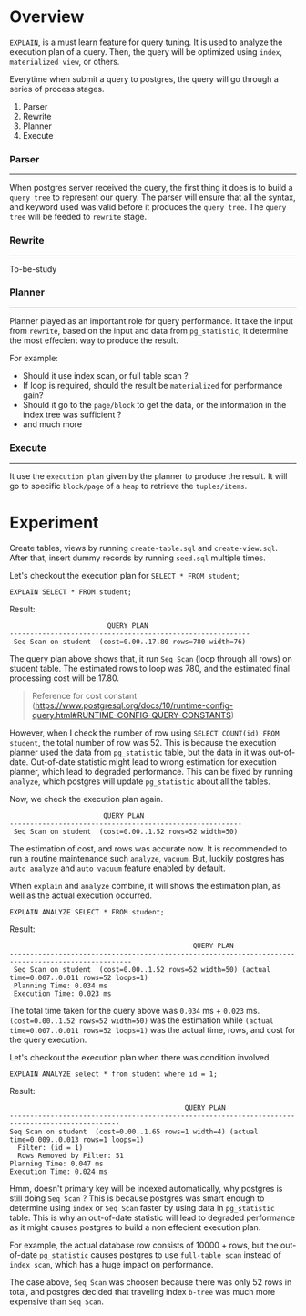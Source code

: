 # Overview
`EXPLAIN`, is a must learn feature for query tuning. It is used to analyze the execution plan of a query. Then, the query will be optimized using `index`, `materialized view`, or others.

Everytime when submit a query to postgres, the query will go through a series of process stages.

1. Parser
2. Rewrite
3. Planner
4. Execute

### Parser
---
When postgres server received the query, the first thing it does is to build a `query tree` to represent our query. The parser will ensure that all the syntax, and keyword used was valid before it produces the `query tree`. The `query tree` will be feeded to `rewrite` stage.

### Rewrite
---
To-be-study

### Planner
---
Planner played as an important role for query performance. It take the input from `rewrite`, based on the input and data from `pg_statistic`, it determine the most effecient way to produce the result.

For example:
- Should it use index scan, or full table scan ?
- If loop is required, should the result be `materialized` for performance gain?
- Should it go to the `page/block` to get the data, or the information in the index tree was sufficient ?
- and much more

### Execute
---
It use the `execution plan` given by the planner to produce the result. It will go to specific `block/page` of a `heap` to retrieve the `tuples/items`.

# Experiment
Create tables, views by running `create-table.sql` and `create-view.sql`. After that, insert dummy records by running `seed.sql` multiple times.

Let's checkout the execution plan for `SELECT * FROM student`;
```
EXPLAIN SELECT * FROM student;
```
Result: 
```
                        QUERY PLAN                         
-----------------------------------------------------------
 Seq Scan on student  (cost=0.00..17.80 rows=780 width=76)
 ```
 The query plan above shows that, it run `Seq Scan` (loop through all rows) on student table. The estimated rows to loop was 780, and the estimated final processing cost will be 17.80.
 > Reference for cost constant (https://www.postgresql.org/docs/10/runtime-config-query.html#RUNTIME-CONFIG-QUERY-CONSTANTS)

However, when I check the number of row using `SELECT COUNT(id) FROM student`, the total number of row was 52. This is because the execution planner used the data from `pg_statistic` table, but the data in it was out-of-date. Out-of-date statistic might lead to wrong estimation for execution planner, which lead to degraded performance. This can be fixed by running `analyze`, which postgres will update `pg_statistic` about all the tables. 

Now, we check the execution plan again.
```
                       QUERY PLAN                        
---------------------------------------------------------
 Seq Scan on student  (cost=0.00..1.52 rows=52 width=50)
```
The estimation of cost, and rows was accurate now. It is recommended to run a routine maintenance such `analyze`, `vacuum`. But, luckily postgres has `auto analyze` and `auto vacuum` feature enabled by default.

When `explain` and `analyze` combine, it will shows the estimation plan, as well as the actual execution occurred.
```
EXPLAIN ANALYZE SELECT * FROM student;
```
Result:
```
                                             QUERY PLAN                                             
----------------------------------------------------------------------------------------------------
 Seq Scan on student  (cost=0.00..1.52 rows=52 width=50) (actual time=0.007..0.011 rows=52 loops=1)
 Planning Time: 0.034 ms
 Execution Time: 0.023 ms
 ```
 The total time taken for the query above was `0.034` ms + `0.023` ms. `(cost=0.00..1.52 rows=52 width=50)` was the estimation while `(actual time=0.007..0.011 rows=52 loops=1)` was the actual time, rows, and cost for the query execution.

 Let's checkout the execution plan when there was condition involved.
 ```
 EXPLAIN ANALYZE select * from student where id = 1;
 ```
 Result:
 ```
                                            QUERY PLAN                                            
-------------------------------------------------------------------------------------------------
 Seq Scan on student  (cost=0.00..1.65 rows=1 width=4) (actual time=0.009..0.013 rows=1 loops=1)
   Filter: (id = 1)
   Rows Removed by Filter: 51
 Planning Time: 0.047 ms
 Execution Time: 0.024 ms
 ```
 Hmm, doesn't primary key will be indexed automatically, why postgres is still doing `Seq Scan` ? This is because postgres was smart enough to determine using `index` or `Seq Scan` faster by using data in `pg_statistic` table. This is why an out-of-date statistic will lead to degraded performance as it might causes postgres to build a non effecient execution plan. 

 For example, the actual database row consists of 10000 + rows, but the out-of-date `pg_statistic` causes postgres to use `full-table scan` instead of `index scan`, which has a huge impact on performance.
 
 The case above, `Seq Scan` was choosen because there was only 52 rows in total, and postgres decided that traveling index `b-tree` was much more expensive than `Seq Scan`.